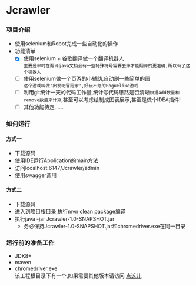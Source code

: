 # Jcrawler
### 项目介绍
- 使用selenium和Robot完成一些自动化的操作
- 功能清单
    - [x] 使用selenium + 谷歌翻译做一个翻译机器人<br>`主要是平时在翻译java文档会有一些特殊符号需要去掉才能翻译的更准确,所以有了这个机器人`
    - [ ] 使用selenium做一个页游的小辅助,自动刷一些简单的图<br>`这个游戏叫做'出发吧冒险家',好玩不氪的Roguelike游戏`
    - [ ] 利用git统计一天的代码工作量,统计写代码思路是否清晰`根据add数量和remove数量来计算`,甚至可以考虑绘制成图表展示,甚至是做个IDEA插件!
    - [ ] 其他功能待定......
### 如何运行
#### 方式一
- 下载源码
- 使用IDE运行Application的main方法
- 访问localhost:6147/Jcrawler/admin
- 使用swagger调用
#### 方式二
- 下载源码
- 进入到项目根目录,执行mvn clean package编译
- 执行java -jar Jcrawler-1.0-SNAPSHOT.jar
    - 务必保持Jcrawler-1.0-SNAPSHOT.jar和chromedriver.exe在同一目录
### 运行前的准备工作
- JDK8+
- maven
- chromedriver.exe<br>
该工程根目录下有一个,如果需要其他版本请访问 [点这儿](https://sites.google.com/a/chromium.org/chromedriver/downloads)
